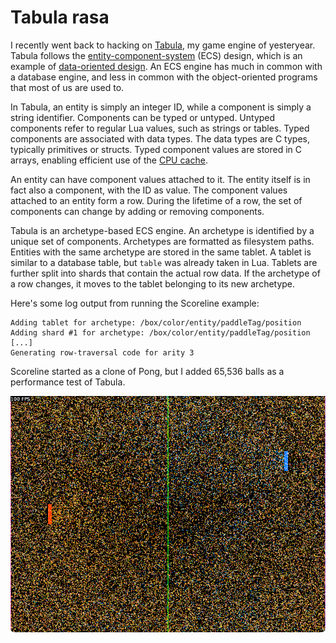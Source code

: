 # Tabula rasa

I recently went back to hacking on [Tabula](https://github.com/elemel/tabula),
my game engine of yesteryear.
Tabula follows the [entity-component-system](https://en.wikipedia.org/wiki/Entity_component_system) (ECS) design,
which is an example of [data-oriented design](https://en.wikipedia.org/wiki/Data-oriented_design).
An ECS engine has much in common with a database engine,
and less in common with the object-oriented programs that most of us are used to.

In Tabula,
an entity is simply an integer ID,
while a component is simply a string identifier.
Components can be typed or untyped.
Untyped components refer to regular Lua values, such as strings or tables.
Typed components are associated with data types.
The data types are C types,
typically primitives or structs.
Typed component values are stored in C arrays,
enabling efficient use of the [CPU cache](https://en.wikipedia.org/wiki/CPU_cache).

An entity can have component values attached to it.
The entity itself is in fact also a component, with the ID as value.
The component values attached to an entity form a row.
During the lifetime of a row,
the set of components can change by adding or removing components.

Tabula is an archetype-based ECS engine.
An archetype is identified by a unique set of components.
Archetypes are formatted as filesystem paths.
Entities with the same archetype are stored in the same tablet.
A tablet is similar to a database table,
but  `table` was already taken in Lua.
Tablets are further split into shards that contain the actual row data.
If the archetype of a row changes,
it moves to the tablet belonging to its new archetype.

Here's some log output from running the Scoreline example:

```
Adding tablet for archetype: /box/color/entity/paddleTag/position
Adding shard #1 for archetype: /box/color/entity/paddleTag/position
[...]
Generating row-traversal code for arity 3
```

Scoreline started as a clone of Pong, but I added 65,536 balls as a performance test of Tabula.

![Scoreline](scoreline.png)
